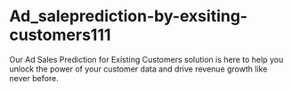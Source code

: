 # Ad_saleprediction-by-exsiting-customers111
 Our Ad Sales Prediction for Existing Customers solution is here to help you unlock the power of your customer data and drive revenue growth like never before.
